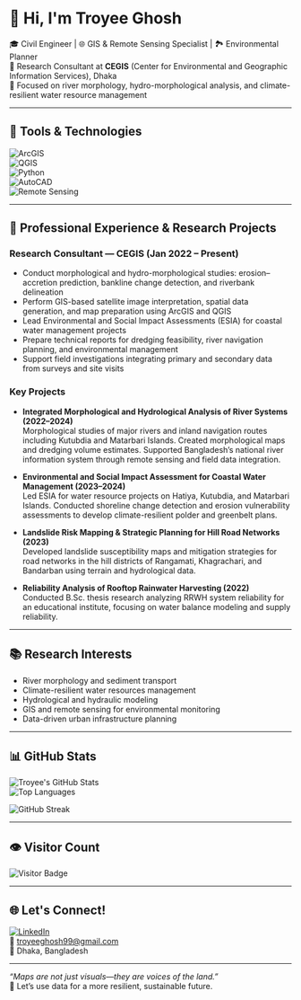 # 👋 Hi, I'm Troyee Ghosh

🎓 Civil Engineer | 🌐 GIS & Remote Sensing Specialist | 🏞️ Environmental Planner  
📍 Research Consultant at **CEGIS** (Center for Environmental and Geographic Information Services), Dhaka  
🌟 Focused on river morphology, hydro-morphological analysis, and climate-resilient water resource management  

---

## 🔧 Tools & Technologies

![ArcGIS](https://img.shields.io/badge/ArcGIS-4479A1?style=for-the-badge&logo=esri&logoColor=white)  
![QGIS](https://img.shields.io/badge/QGIS-589632?style=for-the-badge&logo=qgis&logoColor=white)  
![Python](https://img.shields.io/badge/Python-3776AB?style=for-the-badge&logo=python&logoColor=white)  
![AutoCAD](https://img.shields.io/badge/AutoCAD-EF1C1C?style=for-the-badge&logo=autodesk&logoColor=white)  
![Remote Sensing](https://img.shields.io/badge/Remote_Sensing-blueviolet?style=for-the-badge)

---

## 💼 Professional Experience & Research Projects

### Research Consultant — CEGIS (Jan 2022 – Present)  
- Conduct morphological and hydro-morphological studies: erosion–accretion prediction, bankline change detection, and riverbank delineation  
- Perform GIS-based satellite image interpretation, spatial data generation, and map preparation using ArcGIS and QGIS  
- Lead Environmental and Social Impact Assessments (ESIA) for coastal water management projects  
- Prepare technical reports for dredging feasibility, river navigation planning, and environmental management  
- Support field investigations integrating primary and secondary data from surveys and site visits  

### Key Projects

- **Integrated Morphological and Hydrological Analysis of River Systems (2022–2024)**  
  Morphological studies of major rivers and inland navigation routes including Kutubdia and Matarbari Islands. Created morphological maps and dredging volume estimates. Supported Bangladesh’s national river information system through remote sensing and field data integration.

- **Environmental and Social Impact Assessment for Coastal Water Management (2023–2024)**  
  Led ESIA for water resource projects on Hatiya, Kutubdia, and Matarbari Islands. Conducted shoreline change detection and erosion vulnerability assessments to develop climate-resilient polder and greenbelt plans.

- **Landslide Risk Mapping & Strategic Planning for Hill Road Networks (2023)**  
  Developed landslide susceptibility maps and mitigation strategies for road networks in the hill districts of Rangamati, Khagrachari, and Bandarban using terrain and hydrological data.

- **Reliability Analysis of Rooftop Rainwater Harvesting (2022)**  
  Conducted B.Sc. thesis research analyzing RRWH system reliability for an educational institute, focusing on water balance modeling and supply reliability.

---

## 📚 Research Interests

- River morphology and sediment transport  
- Climate-resilient water resources management  
- Hydrological and hydraulic modeling  
- GIS and remote sensing for environmental monitoring  
- Data-driven urban infrastructure planning  

---

## 📊 GitHub Stats

![Troyee's GitHub Stats](https://github-readme-stats.vercel.app/api?username=troyeeg&show_icons=true&theme=tokyonight)  
![Top Languages](https://github-readme-stats.vercel.app/api/top-langs/?username=troyeeg&layout=compact&theme=tokyonight)  

![GitHub Streak](https://streak-stats.demolab.com?user=troyeeg&theme=tokyonight&hide_border=false)

---

## 👁️ Visitor Count

![Visitor Badge](https://komarev.com/ghpvc/?username=troyeeg&style=flat&color=blue)

---

## 🌐 Let's Connect!

[![LinkedIn](https://img.shields.io/badge/LinkedIn-Troyee_Ghosh-blue?style=flat&logo=linkedin)](https://www.linkedin.com/in/troyeeg/)  
📧 troyeeghosh99@gmail.com  
📍 Dhaka, Bangladesh

---

_“Maps are not just visuals—they are voices of the land.”_  
🌟 Let’s use data for a more resilient, sustainable future.

